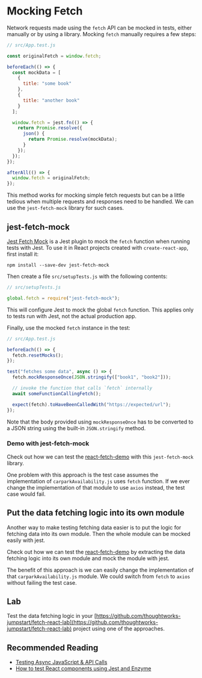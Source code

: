 # Mocking Fetch

Network requests made using the `fetch` API can be mocked in tests, either manually or by using a library. Mocking `fetch` manually requires a few steps:

```javascript
// src/App.test.js

const originalFetch = window.fetch;

beforeEach(() => {
  const mockData = [
    {
      title: "some book"
    },
    {
      title: "another book"
    }
  ];

  window.fetch = jest.fn(() => {
    return Promise.resolve({
      json() {
        return Promise.resolve(mockData);
      }
    });
  });
});

afterAll(() => {
  window.fetch = originalFetch;
});
```

This method works for mocking simple fetch requests but can be a little tedious when multiple requests and responses need to be handled. We can use the `jest-fetch-mock` library for such cases.

## jest-fetch-mock

[Jest Fetch Mock](https://github.com/jefflau/jest-fetch-mock) is a Jest plugin to mock the `fetch` function when running tests with Jest. To use it in React projects created with `create-react-app`, first install it:

```text
npm install --save-dev jest-fetch-mock
```

Then create a file `src/setupTests.js` with the following contents:

```javascript
// src/setupTests.js

global.fetch = require("jest-fetch-mock");
```

This will configure Jest to mock the global `fetch` function. This applies only to tests run with Jest, not the actual production app.

Finally, use the mocked `fetch` instance in the test:

```javascript
// src/App.test.js

beforeEach(() => {
  fetch.resetMocks();
});

test("fetches some data", async () => {
  fetch.mockResponseOnce(JSON.stringify(["book1", "book2"]));

  // invoke the function that calls `fetch` internally
  await someFunctionCallingFetch();

  expect(fetch).toHaveBeenCalledWith("https://expected/url");
});
```

Note that the body provided using `mockResponseOnce` has to be converted to a JSON string using the built-in `JSON.stringify` method.

### Demo with jest-fetch-mock

Check out how we can test the [react-fetch-demo](https://github.com/thoughtworks-jumpstart/react-fetch-demo/tree/test-with-jest-fetch-mock) with this `jest-fetch-mock` library.

One problem with this approach is the test case assumes the implementation of `carparkAvailability.js` uses `fetch` function. If we ever change the implementation of that module to use `axios` instead, the test case would fail.

## Put the data fetching logic into its own module

Another way to make testing fetching data easier is to put the logic for fetching data into its own module. Then the whole module can be mocked easily with jest.

Check out how we can test the [react-fetch-demo](https://github.com/thoughtworks-jumpstart/react-fetch-demo/tree/test-with-mocking-module) by extracting the data fetching logic into its own module and mock the module with jest.

The benefit of this approach is we can easily change the implementation of that `carparkAvailability.js` module. We could switch from `fetch` to `axios` without failing the test case.

## Lab

Test the data fetching logic in your [https://github.com/thoughtworks-jumpstart/fetch-react-lab](https://github.com/thoughtworks-jumpstart/fetch-react-lab) project using one of the approaches.

## Recommended Reading

* [Testing Async JavaScript & API Calls](http://frontend.turing.io/lessons/module-3/testing-async.html)
* [How to test React components using Jest and Enzyme](https://github.com/pinglinh/tutorial-the-guardian-search-app)